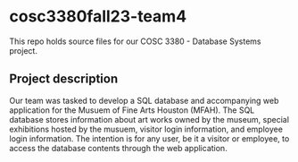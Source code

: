 # cosc3380fall23-team4
This repo holds source files for our COSC 3380 - Database Systems project. 

## Project description
Our team was tasked to develop a SQL database and accompanying web application for the Musuem of Fine Arts Houston (MFAH). The SQL database stores information about art works owned by the museum, special exhibitions hosted by the musuem, visitor login information, and employee login information. The intention is for any user, be it a visitor or employee, to access the database contents through the web application.